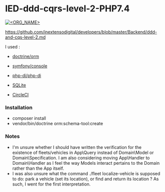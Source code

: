 # IED-ddd-cqrs-level-2-PHP7.4

[![<ORG_NAME>](https://circleci.com/gh/NFLorD/IED-ddd-cqrs-level-2-PHP7.4.svg?style=shield)](<LINK>)

https://github.com/inextensodigital/developers/blob/master/Backend/ddd-and-cqs-level-2.md

I used :
 - [doctrine/orm](https://github.com/doctrine/orm)
 - [symfony/console](https://github.com/symfony/console)
 - [php-di/php-di](https://github.com/php-di/php-di)
 
 - [SQLite](https://www.sqlite.org/)
 - [CircleCI](https://circleci.com/)


### Installation
 - composer install
 - vendor/bin/doctrine orm:schema-tool:create


### Notes
 - I'm unsure whether I should have written the verification for the existence of fleets/vehicles in App\Query instead of Domain\Model or Domain\Specification. I am also considering moving App\Handler to Domain\Handler as I feel the way Models interact pertains to the Domain rather than the App itself.
 - I was also unsure what the command ./fleet localize-vehicle is supposed to do: park a vehicle (set its location), or find and return its location ? As such, I went for the first interpretation.
